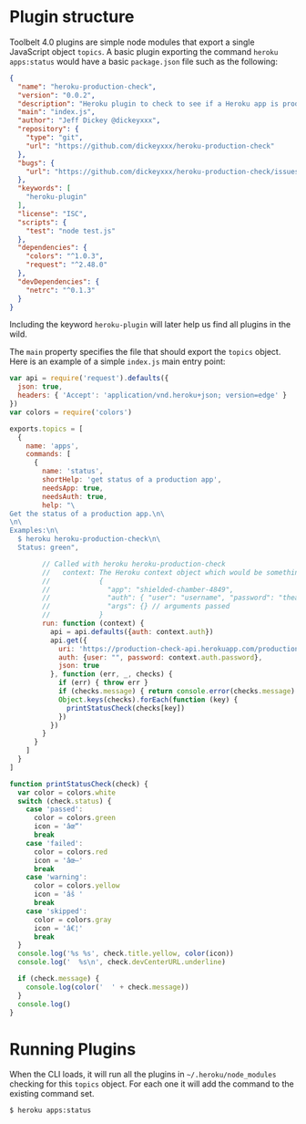 Plugin structure
================

Toolbelt 4.0 plugins are simple node modules that export a single JavaScript object `topics`. A basic plugin exporting the command `heroku apps:status` would have a basic `package.json` file such as the following:

```json
{
  "name": "heroku-production-check",
  "version": "0.0.2",
  "description": "Heroku plugin to check to see if a Heroku app is production ready",
  "main": "index.js",
  "author": "Jeff Dickey @dickeyxxx",
  "repository": {
    "type": "git",
    "url": "https://github.com/dickeyxxx/heroku-production-check"
  },
  "bugs": {
    "url": "https://github.com/dickeyxxx/heroku-production-check/issues"
  },
  "keywords": [
    "heroku-plugin"
  ],
  "license": "ISC",
  "scripts": {
    "test": "node test.js"
  },
  "dependencies": {
    "colors": "^1.0.3",
    "request": "^2.48.0"
  },
  "devDependencies": {
    "netrc": "^0.1.3"
  }
}
```

Including the keyword `heroku-plugin` will later help us find all plugins in the wild.

The `main` property specifies the file that should export the `topics` object. Here is an example of a simple `index.js` main entry point:

```javascript
var api = require('request').defaults({
  json: true,
  headers: { 'Accept': 'application/vnd.heroku+json; version=edge' }
})
var colors = require('colors')

exports.topics = [
  {
    name: 'apps',
    commands: [
      {
        name: 'status',
        shortHelp: 'get status of a production app',
        needsApp: true,
        needsAuth: true,
        help: "\
Get the status of a production app.\n\
\n\
Examples:\n\
  $ heroku heroku-production-check\n\
  Status: green",

        // Called with heroku heroku-production-check
        //   context: The Heroku context object which would be something like this:
        //            {
        //              "app": "shielded-chamber-4849",
        //              "auth": { "user": "username", "password": "theapitoken"},
        //              "args": {} // arguments passed
        //            }
        run: function (context) {
          api = api.defaults({auth: context.auth})
          api.get({
            uri: 'https://production-check-api.herokuapp.com/production-checks/'+context.app,
            auth: {user: "", password: context.auth.password},
            json: true
          }, function (err, _, checks) {
            if (err) { throw err }
            if (checks.message) { return console.error(checks.message) }
            Object.keys(checks).forEach(function (key) {
              printStatusCheck(checks[key])
            })
          })
        }
      }
    ]
  }
]

function printStatusCheck(check) {
  var color = colors.white
  switch (check.status) {
    case 'passed':
      color = colors.green
      icon = 'âœ“'
      break
    case 'failed':
      color = colors.red
      icon = 'âœ—'
      break
    case 'warning':
      color = colors.yellow
      icon = 'âš '
      break
    case 'skipped':
      color = colors.gray
      icon = 'â€¦'
      break
  }
  console.log('%s %s', check.title.yellow, color(icon))
  console.log('  %s\n', check.devCenterURL.underline)

  if (check.message) {
    console.log(color('  ' + check.message))
  }
  console.log()
}
```

Running Plugins
===============

When the CLI loads, it will run all the plugins in `~/.heroku/node_modules` checking for this `topics` object. For each one it will add the command to the existing command set.

    $ heroku apps:status
